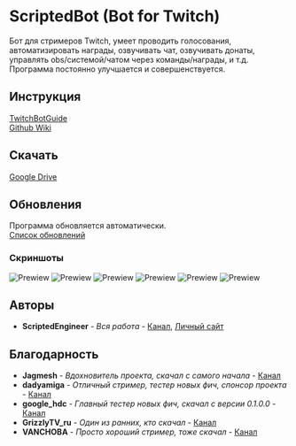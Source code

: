 # ScriptedBot (Bot for Twitch)

Бот для стримеров Twitch, умеет проводить голосования, автоматизировать награды, озвучивать чат, озвучивать донаты, управлять obs/системой/чатом через команды/награды, и т.д.<br> 
Программа постоянно улучшается и совершенствуется.

## Инструкция

[TwitchBotGuide](https://wsxz.ru/content/TwitchBotGuide)<br>
[Github Wiki](https://github.com/ArhScriptEngineer/TwitchBot/wiki)

## Скачать

[Google Drive](https://drive.google.com/open?id=1njbVh6DhDaKW85HdIEzst5xULQYcN_Rm)

## Обновления

Программа обновляется автоматически.<br>
[Список обновлений](https://github.com/ArhScriptEngineer/TwitchBot/wiki/0.Обновления)

### Скриншоты

![Prewiew](https://sun9-45.userapi.com/Z8B1Xk39SFuRh39iG9URlVrylpXdbMICU9mIyw/K_yK6eq2rmE.jpg "Окно подключения")
![Prewiew](https://sun9-22.userapi.com/_9cck3rlyrVDXvDsfVBBQX1trw4y_5sW3oTfuw/AACBDlHtqQw.jpg "Вкладка настройки голосования")
![Prewiew](https://sun9-11.userapi.com/ww7NKsxIX_NtFtsW-QpN__YKnV4AP0AI6Nf-EA/m3weKBJd13E.jpg "Вкладка настройки озвучивания")
![Prewiew](https://sun9-27.userapi.com/hv6vIS1v0fYGQ0oyGG1zn3YqObbSUIzAEXD35Q/gKFFPDUFKUo.jpg "Вкладка автоматизации наград")
![Prewiew](https://sun9-30.userapi.com/GBRU7bvh2m8i2CfPC1GhwPKM_WVUK3YWOAjWLQ/1iLHNvaBUiU.jpg "Вкладка настройки своих команд")
![Prewiew](https://sun9-67.userapi.com/IF_0x-5zCN0WFJDy7IyHzTUtjMvtWE4mV6usWA/BodoCVx0W3c.jpg "Вкладка настроек")

## Авторы

* **ScriptedEngineer** - *Вся работа* - [Канал](https://www.twitch.tv/scriptedengineer), [Личный сайт](https://wsxz.ru/)

## Благодарность

* **Jagmesh** - *Вдохновитель проекта, скачал с самого начала* - [Канал](https://www.twitch.tv/jagmesh)
* **dadyamiga** - *Отличный стример, тестер новых фич, спонсор проекта* - [Канал](https://www.twitch.tv/dadyamiga)
* **google_hdc** - *Главный тестер новых фич, скачал с версии 0.1.0.0* - [Канал](https://www.twitch.tv/google_hdc)
* **GrizzlyTV_ru** - *Один из ранних, кто скачал* - [Канал](https://www.twitch.tv/grizzlytv_ru)
* **VANCHOBA** - *Просто хороший стример, тоже скачал* - [Канал](https://www.twitch.tv/vanchoba)
